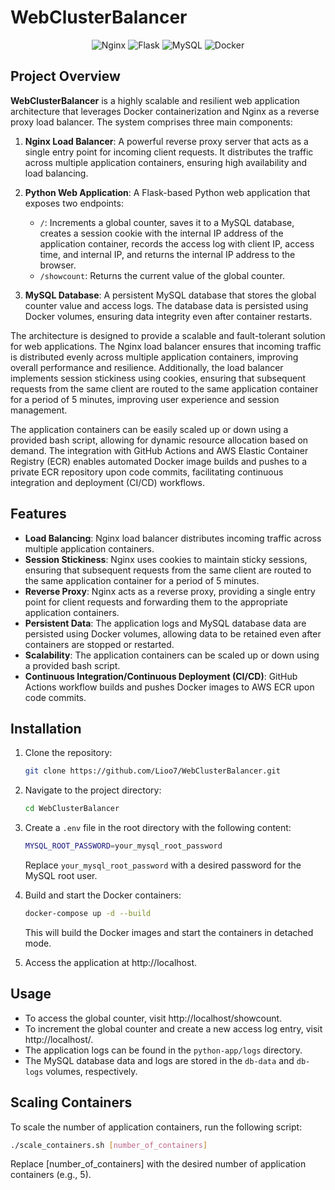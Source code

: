 # WebClusterBalancer

<p align="center">
  <img src="https://img.shields.io/badge/Nginx-009639?style=flat&logo=nginx&logoColor=white" alt="Nginx">
  <img src="https://img.shields.io/badge/Flask-000000?style=flat&logo=flask&logoColor=white" alt="Flask">
  <img src="https://img.shields.io/badge/MySQL-4479A1?style=flat&logo=mysql&logoColor=white" alt="MySQL">
  <img src="https://img.shields.io/badge/Docker-2496ED?style=flat&logo=docker&logoColor=white" alt="Docker">
</p>

## Project Overview

**WebClusterBalancer** is a highly scalable and resilient web application architecture that leverages Docker containerization and Nginx as a reverse proxy load balancer. The system comprises three main components:

1. **Nginx Load Balancer**: A powerful reverse proxy server that acts as a single entry point for incoming client requests. It distributes the traffic across multiple application containers, ensuring high availability and load balancing.

2. **Python Web Application**: A Flask-based Python web application that exposes two endpoints:
   - `/`: Increments a global counter, saves it to a MySQL database, creates a session cookie with the internal IP address of the application container, records the access log with client IP, access time, and internal IP, and returns the internal IP address to the browser.
   - `/showcount`: Returns the current value of the global counter.

3. **MySQL Database**: A persistent MySQL database that stores the global counter value and access logs. The database data is persisted using Docker volumes, ensuring data integrity even after container restarts.

The architecture is designed to provide a scalable and fault-tolerant solution for web applications. The Nginx load balancer ensures that incoming traffic is distributed evenly across multiple application containers, improving overall performance and resilience. Additionally, the load balancer implements session stickiness using cookies, ensuring that subsequent requests from the same client are routed to the same application container for a period of 5 minutes, improving user experience and session management.

The application containers can be easily scaled up or down using a provided bash script, allowing for dynamic resource allocation based on demand. The integration with GitHub Actions and AWS Elastic Container Registry (ECR) enables automated Docker image builds and pushes to a private ECR repository upon code commits, facilitating continuous integration and deployment (CI/CD) workflows.

## Features

- **Load Balancing**: Nginx load balancer distributes incoming traffic across multiple application containers.
- **Session Stickiness**: Nginx uses cookies to maintain sticky sessions, ensuring that subsequent requests from the same client are routed to the same application container for a period of 5 minutes.
- **Reverse Proxy**: Nginx acts as a reverse proxy, providing a single entry point for client requests and forwarding them to the appropriate application containers.
- **Persistent Data**: The application logs and MySQL database data are persisted using Docker volumes, allowing data to be retained even after containers are stopped or restarted.
- **Scalability**: The application containers can be scaled up or down using a provided bash script.
- **Continuous Integration/Continuous Deployment (CI/CD)**: GitHub Actions workflow builds and pushes Docker images to AWS ECR upon code commits.

## Installation

1. Clone the repository:

    ```bash
    git clone https://github.com/Lioo7/WebClusterBalancer.git
    ```

2. Navigate to the project directory:

    ```bash
    cd WebClusterBalancer
    ```

3. Create a `.env` file in the root directory with the following content:

    ```bash
    MYSQL_ROOT_PASSWORD=your_mysql_root_password
    ```

    Replace `your_mysql_root_password` with a desired password for the MySQL root user.

4. Build and start the Docker containers:

    ```bash
    docker-compose up -d --build
    ```

    This will build the Docker images and start the containers in detached mode.

5. Access the application at http://localhost.

## Usage

- To access the global counter, visit http://localhost/showcount.
- To increment the global counter and create a new access log entry, visit http://localhost/.
- The application logs can be found in the `python-app/logs` directory.
- The MySQL database data and logs are stored in the `db-data` and `db-logs` volumes, respectively.

## Scaling Containers

To scale the number of application containers, run the following script:

```bash
./scale_containers.sh [number_of_containers]
```

Replace [number_of_containers] with the desired number of application containers (e.g., 5).
